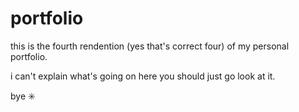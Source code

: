 # portfolio

this is the fourth rendention (yes that's correct four) of my personal portfolio.

i can't explain what's going on here you should just go look at it.

bye
✳️
